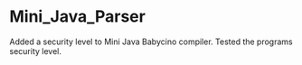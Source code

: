 # Mini_Java_Parser
Added a security level to Mini Java Babycino compiler. Tested the programs security level.
